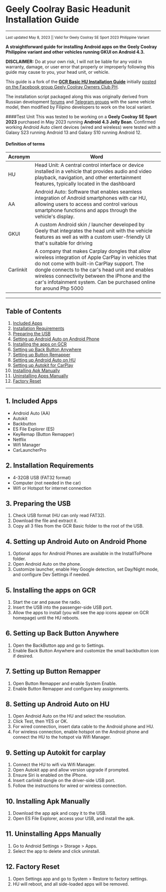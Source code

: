 # Geely Coolray Basic Headunit Installation Guide
---
<sub>Last updated May 8, 2023 || Valid for Geely Coolray SE Sport 2023 Philippine Variant
</sub>

**A straightforward guide for installing Android apps on the Geely Coolray Philippine variant and other vehicles running GKUI on Android 4.3.**

**DISCLAIMER:** Do at your own risk, I will not be liable for any void in warranty, damage, or user error that properly or improperly following this guide may cause to you, your head unit, or vehicle.

This guide is a fork of the **[GCR Basic HU Installation Guide](archive/)** initially [posted on the Facebook group Geely Coolray Owners Club PH](https://www.facebook.com/groups/413459579568531/posts/1319384782309335/).

The installation script packaged along this was originally derived from Russian development [forums](https://4pda.to/forum/index.php?showtopic=1001500&st=600#entry107246765) and [Telegram groups](https://t.me/CoolRay_Android_Develop/60768) with the same vehicle model, then modified by Filipino developers to work on the local variant.

####Test Unit
This was tested to be working on a **Geely Coolray SE Sport 2023** purchased in May 2023 running **Android 4.3 Jelly Bean**.
Confirmed working Android Auto client devices (wired and wireless) were tested with a Galaxy S23 running Android 13 and Galaxy S10 running Android 12.

#### Definition of terms
| Acronym | Word |
|----|------------|
| HU | Head Unit: A central control interface or device installed in a vehicle that provides audio and video playback, navigation, and other entertainment features, typically located in the dashboard |
| AA | Android Auto: Software that enables seamless integration of Android smartphones with car HU, allowing users to access and control various smartphone functions and apps through the vehicle's display. |
| GKUI | A custom Android skin / launcher developed by Geely that integrates the head unit with the vehicle features as well as with a custom user-friendly UI that's suitable for driving |
| Carlinkit   | A company that makes Carplay dongles that allow wireless integration of Apple CarPlay in vehicles that do not come with built-in CarPlay support. The dongle connects to the car's head unit and enables wireless connectivity between the iPhone and the car's infotainment system. Can be purchased online for around Php 5000 |

---

## Table of Contents
1. [Included Apps](#1-included-apps)
2. [Installation Requirements](#2-installation-requirements)
3. [Preparing the USB](#3-preparing-the-usb)
4. [Setting up Android Auto on Android Phone](#4-setting-up-android-auto-on-android-phone)
5. [Installing the apps on GCR](#5-installing-the-apps-on-gcr)
6. [Setting up Back Button Anywhere](#6-setting-up-back-button-anywhere)
7. [Setting up Button Remapper](#7-setting-up-button-remapper)
8. [Setting up Android Auto on HU](#8-setting-up-android-auto-on-hu)
9. [Setting up Autokit for CarPlay](#9-setting-up-autokit-for-carplay)
10. [Installing Apk Manually](#10-installing-apk-manually)
11. [Uninstalling Apps Manually](#11-uninstalling-apps-manually)
12. [Factory Reset](#12-factory-reset)

---

## 1. Included Apps
- Android Auto (AA)
- Autokit
- Backbutton
- ES File Explorer (ES)
- KeyRemap (Button Remapper)
- Netflix
- Wifi Manager
- CarLauncherPro

## 2. Installation Requirements
- 4-32GB USB (FAT32 format)
- Computer (not needed in the car)
- Wifi or Hotspot for internet connection

## 3. Preparing the USB
1. Check USB format (HU can only read FAT32).
2. Download the file and extract it.
3. Copy all 3 files from the GCR Basic folder to the root of the USB.

## 4. Setting up Android Auto on Android Phone
1. Optional apps for Android Phones are available in the InstallToPhone folder.
2. Open Android Auto on the phone.
3. Customize launcher, enable Hey Google detection, set Day/Night mode, and configure Dev Settings if needed.

## 5. Installing the apps on GCR
1. Start the car and pause the radio.
2. Insert the USB into the passenger-side USB port.
3. Allow the apps to install (you will see the app icons appear on GCR homepage) until the HU reboots.

## 6. Setting up Back Button Anywhere
1. Open the BackButton app and go to Settings.
2. Enable Back Button Anywhere and customize the small backbutton icon if desired.

## 7. Setting up Button Remapper
1. Open Button Remapper and enable System Enable.
2. Enable Button Remapper and configure key assignments.

## 8. Setting up Android Auto on HU
1. Open Android Auto on the HU and select the resolution.
2. Click Test, then YES or OK.
3. For wired connection, insert data cable to the Android phone and HU.
4. For wireless connection, enable hotspot on the Android phone and connect the HU to the hotspot via Wifi Manager.

## 9. Setting up Autokit for carplay
1. Connect the HU to wifi via Wifi Manager.
2. Open Autokit app and allow version upgrade if prompted.
3. Ensure Siri is enabled on the iPhone.
4. Insert carlinkit dongle on the driver-side USB port.
5. Follow the instructions for wired or wireless connection.

## 10. Installing Apk Manually
1. Download the app apk and copy it to the USB.
2. Open ES File Explorer, access your USB, and install the apk.

## 11. Uninstalling Apps Manually
1. Go to Android Settings > Storage > Apps.
2. Select the app to delete and click uninstall.

## 12. Factory Reset
1. Open Settings app and go to System > Restore to factory settings.
2. HU will reboot, and all side-loaded apps will be removed.
